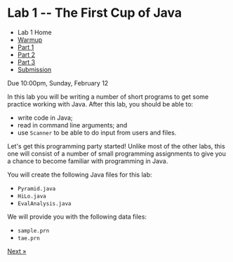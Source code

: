 # Lab 1 -- The First Cup of Java

* Lab 1 Home
* [Warmup](warmup.html)
* [Part 1](part1.html)
* [Part 2](part2.html)
* [Part 3](part3.html)
* [Submission](submission.html)


Due 10:00pm, Sunday, February 12

In this lab you will be writing a number of short programs to get some
practice working with Java. After this lab, you should be able to:
- write code in Java;
- read in command line arguments; and
- use `Scanner` to be able to do input from users and files.

Let's get this programming party started! Unlike most of the other labs, this one will consist of a number of small programming assignments to give you a chance to become familiar with programming in Java.

You will create the following Java files for this lab:
- `Pyramid.java`
- `HiLo.java`
- `EvalAnalysis.java`

We will provide you with the following data files:
- `sample.prn`
- `tae.prn`

[Next &raquo;](warmup.html)

